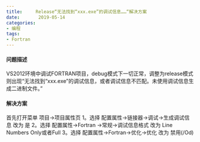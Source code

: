 ```yaml
---
title:     Release“无法找到“xxx.exe”的调试信息……“解决方案
date:       2019-05-14
categories:
- 编程
tags:
- Fortran
---
```


#### 问题描述

VS2012环境中调试FORTRAN项目，debug模式下一切正常，调整为release模式则出现“无法找到“xxx.exe”的调试信息，或者调试信息不匹配。未使用调试信息生成二进制文件。”



#### 解决方案

首先打开菜单 项目->项目属性页 
1。选择 配置属性->链接器->调试->生成调试信息 改为 是 
2。选择 配置属性->Fortran ->常规->调试信息格式 改为 Line Numbers Only或者Full
3。选择 配置属性->Fortran->优化->优化 改为 禁用(/Od) 